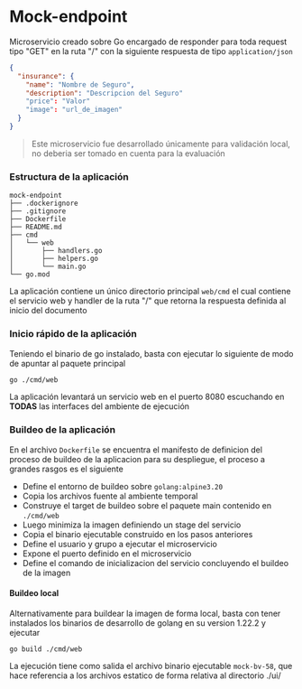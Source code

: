 # Mock-endpoint

Microservicio creado sobre Go encargado de responder para toda request tipo "GET" en la ruta "/" con la siguiente respuesta de tipo `application/json`

```json
{
  "insurance": {
    "name": "Nombre de Seguro",
    "description": "Descripcion del Seguro"
    "price": "Valor"
    "image": "url_de_imagen"
  }
}
```

> Este microservicio fue desarrollado únicamente para validación local, no deberia ser tomado en cuenta para la evaluación

### Estructura de la aplicación

```
mock-endpoint
├── .dockerignore
├── .gitignore
├── Dockerfile
├── README.md
├── cmd
│   └── web
│       ├── handlers.go
│       ├── helpers.go
│       └── main.go
└── go.mod
```

La aplicación contiene un único directorio principal `web/cmd` el cual contiene el servicio web y handler de la ruta "/" que retorna la respuesta definida al inicio del documento

### Inicio rápido de la aplicación

Teniendo el binario de go instalado, basta con ejecutar lo siguiente de modo de apuntar al paquete principal

```bash
go ./cmd/web
```

La aplicación levantará un servicio web en el puerto 8080 escuchando en **TODAS** las interfaces del ambiente de ejecución

### Buildeo de la aplicación

En el archivo `Dockerfile` se encuentra el manifesto de definicion del proceso de buildeo de la aplicacion para su despliegue, el proceso a grandes rasgos es el siguiente

- Define el entorno de buildeo sobre `golang:alpine3.20`
- Copia los archivos fuente al ambiente temporal
- Construye el target de buildeo sobre el paquete main contenido en `./cmd/web`
- Luego minimiza la imagen definiendo un stage del servicio
- Copia el binario ejecutable construido en los pasos anteriores
- Define el usuario y grupo a ejecutar el microservicio
- Expone el puerto definido en el microservicio
- Define el comando de inicializacion del servicio concluyendo el buildeo de la imagen

#### Buildeo local

Alternativamente para buildear la imagen de forma local, basta con tener instalados los binarios de desarrollo de golang en su version 1.22.2 y ejecutar

```
go build ./cmd/web
```

La ejecución tiene como salida el archivo binario ejecutable `mock-bv-58`, que hace referencia a los archivos estatico de forma relativa al directorio ./ui/
